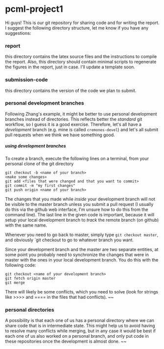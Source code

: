 # pcml-project1
Hi guys! This is our git repository for sharing code and for writing the report.
I suggest the following directory structure, let me know if you have any suggestions:
### report
this directory contains the latex source files and the instructions to compile the report.
Also, this directory should contain minimal scripts to regenerate the figures in the report, just in case.
I'll update a template soon.
### submission-code
this directory contains the version of the code we plan to submit.
### personal development branches
Following Zhang's example, it might be better to use personal development branches instead of directories.
This reflects better the *standard* git workflow, so I guess it is a good exercise.
Therefore, let's all have a *development* branch (e.g. mine is called `cremones-devel`) and let's all submit pull requests when we think we have something good.
##### using development branches
To create a branch, execute the following lines on a terminal, from your personal clone of the git directory
```
git checkout -b <name of your branch>
<make some changes>
git add <files that were changed and that you want to commit>
git commit -m "my first changes"
git push origin <name of your branch>
```
The changes that you made while *inside* your development branch will not be visible to the master branch unless you submit a pull request (I usually do this via the github web interface, I'm unsure how to do this from the command line).
The last line in the given code is important, because it will setup your local development branch to *track* the remote branch (on github) with the same name.

Whenever you need to go back to master, simply type `git checkout master`, and obviously `git checkout <name of the branch> to go to whatever branch you want.

Since your development branch and the master are two separate entities, at some point you probably need to synchronize the changes that were in master with the ones in your local development branch.
You do this with the following code:
```
git checkout <name of your development branch>
git fetch origin master
git merge
```
There will likely be some conflicts, which you need to solve (look for strings like >>>> and ==== in the files that had conflicts).
~~
### personal directories
A possibility is that each one of us has a personal directory where we can share code that is in intermediate state.
This might help us to avoid having to resolve many conflicts while merging, but in any case it would be best if each one of us also worked on a personal branch, and only put code in these repositories once the development is almost done.
~~
